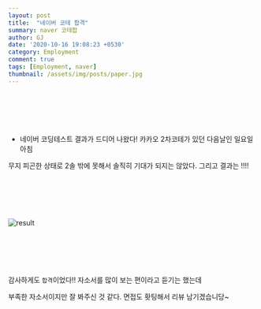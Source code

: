 ```yaml
---
layout: post
title:  "네이버 코테 합격"
summary: naver 코테합
author: GJ
date: '2020-10-16 19:08:23 +0530'
category: Employment
comment: true
tags: [Employment, naver]
thumbnail: /assets/img/posts/paper.jpg
---
```


#  　

* 네이버 코딩테스트 결과가 드디어 나왔다! 카카오 2차코테가 있던 다음날인 일요일 아침

무지 피곤한 상태로 2솔 밖에 못해서 솔직히 기대가 되지는 않았다. 그리고 결과는 !!!!

#  　

![result](https://drive.google.com/uc?export=view&id=1DJkDNAqw4vReJzUQXCW3KFgzOBs6fs8f)


#  　

감사하게도 `합격`이었다!! 자소서를 많이 보는 편이라고 듣기는 했는데

부족한 자소서이지만 잘 봐주신 것 같다. 면접도 홧팅해서 리뷰 남기겠습니당~

